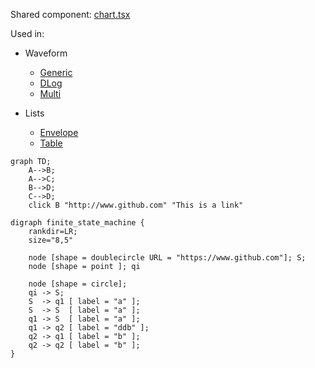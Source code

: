 Shared component: [chart.tsx](../packages/shared/ui/chart.tsx)

Used in:

-   Waveform

    -   [Generic](../packages/instrument/window/waveform/generic.tsx)
    -   [DLog](../packages/instrument/window/waveform/generic.tsx)
    -   [Multi](../packages/instrument/window/waveform/generic.tsx)

-   Lists

    -   [Envelope](../packages/instrument/window/lists/envelope.tsx)
    -   [Table](../packages/instrument/window/lists/table.tsx)

```mermaid
graph TD;
    A-->B;
    A-->C;
    B-->D;
    C-->D;
    click B "http://www.github.com" "This is a link"
```

```graphviz
digraph finite_state_machine {
    rankdir=LR;
    size="8,5"

    node [shape = doublecircle URL = "https://www.github.com"]; S;
    node [shape = point ]; qi

    node [shape = circle];
    qi -> S;
    S  -> q1 [ label = "a" ];
    S  -> S  [ label = "a" ];
    q1 -> S  [ label = "a" ];
    q1 -> q2 [ label = "ddb" ];
    q2 -> q1 [ label = "b" ];
    q2 -> q2 [ label = "b" ];
}
```
